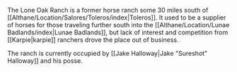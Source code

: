 The Lone Oak Ranch is a former horse ranch some 30 miles south of [[Althane/Location/Salores/Toleros/index|Toleros]]. It used to be a supplier of horses for those traveling further south into the [[Althane/Location/Lunae Badlands/index|Lunae Badlands]], but lack of interest and competition from [[Karpie|karpie]] ranchers drove the place out of business.

The ranch is currently occupied by [[Jake Halloway|Jake "Sureshot" Halloway]] and his posse.
